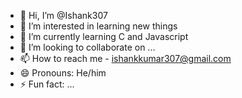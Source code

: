 - 👋 Hi, I’m @Ishank307
- 👀 I’m interested in learning new things
- 🌱 I’m currently learning C and Javascript
- 💞️ I’m looking to collaborate on ...
- 📫 How to reach me - ishankkumar307@gmail.com
- 😄 Pronouns: He/him
- ⚡ Fun fact: ...

<!---
Ishank307/Ishank307 is a ✨ special ✨ repository because its `README.md` (this file) appears on your GitHub profile.
You can click the Preview link to take a look at your changes.
--->
